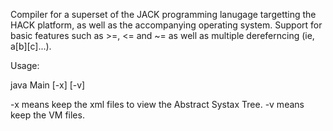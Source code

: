 Compiler for a superset of the JACK programming lanugage targetting the HACK platform, as well as the accompanying operating system. Support for basic features such as >=, <= and ~= as well as multiple dereferncing (ie, a[b][c]...). 

Usage:

java Main <directory> [-x] [-v]

-x means keep the xml files to view the Abstract Systax Tree. -v means keep the VM files.

